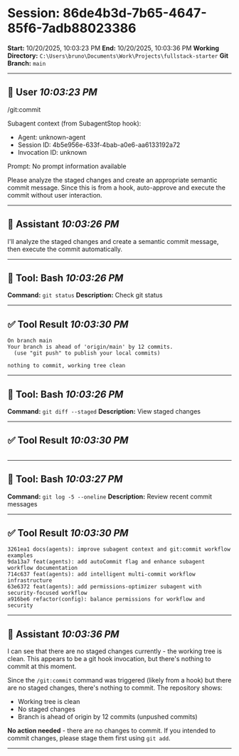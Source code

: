 # Session: 86de4b3d-7b65-4647-85f6-7adb88023386

**Start:** 10/20/2025, 10:03:23 PM
**End:** 10/20/2025, 10:03:36 PM
**Working Directory:** `C:\Users\bruno\Documents\Work\Projects\fullstack-starter`
**Git Branch:** `main`

---

## 👤 User _10:03:23 PM_

/git:commit

Subagent context (from SubagentStop hook):
- Agent: unknown-agent
- Session ID: 4b5e956e-633f-4bab-a0e6-aa6133192a72
- Invocation ID: unknown

Prompt:
No prompt information available

Please analyze the staged changes and create an appropriate semantic commit message.
Since this is from a hook, auto-approve and execute the commit without user interaction.

---

## 🤖 Assistant _10:03:26 PM_

I'll analyze the staged changes and create a semantic commit message, then execute the commit automatically.

---

## 🔧 Tool: Bash _10:03:26 PM_

**Command:** `git status`
**Description:** Check git status

---

## ✅ Tool Result _10:03:30 PM_

```
On branch main
Your branch is ahead of 'origin/main' by 12 commits.
  (use "git push" to publish your local commits)

nothing to commit, working tree clean
```

---

## 🔧 Tool: Bash _10:03:26 PM_

**Command:** `git diff --staged`
**Description:** View staged changes

---

## ✅ Tool Result _10:03:30 PM_

```

```

---

## 🔧 Tool: Bash _10:03:27 PM_

**Command:** `git log -5 --oneline`
**Description:** Review recent commit messages

---

## ✅ Tool Result _10:03:30 PM_

```
3261ea1 docs(agents): improve subagent context and git:commit workflow examples
9da13a7 feat(agents): add autoCommit flag and enhance subagent workflow documentation
714c637 feat(agents): add intelligent multi-commit workflow infrastructure
63e6372 feat(agents): add permissions-optimizer subagent with security-focused workflow
a916be6 refactor(config): balance permissions for workflow and security
```

---

## 🤖 Assistant _10:03:36 PM_

I can see that there are no staged changes currently - the working tree is clean. This appears to be a git hook invocation, but there's nothing to commit at this moment.

Since the `/git:commit` command was triggered (likely from a hook) but there are no staged changes, there's nothing to commit. The repository shows:
- Working tree is clean
- No staged changes
- Branch is ahead of origin by 12 commits (unpushed commits)

**No action needed** - there are no changes to commit. If you intended to commit changes, please stage them first using `git add`.

---

